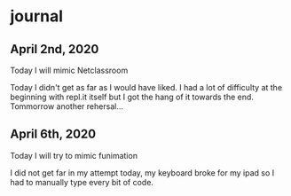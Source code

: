# journal

## April 2nd, 2020

Today I will mimic Netclassroom

Today I didn't get as far as I would have liked. I had a lot of difficulty at the beginning with repl.it itself but I got the hang of it towards the end. Tommorrow another rehersal...

## April 6th, 2020

Today I will try to mimic funimation

I did not get far in my attempt today, my keyboard broke for my ipad so I had to manually type every bit of code.